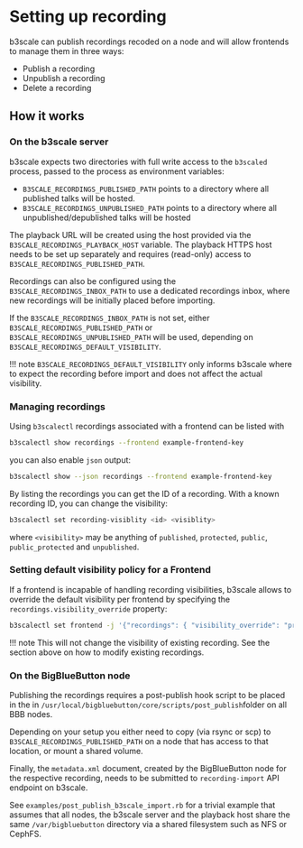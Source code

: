 # Setting up recording

b3scale can publish recordings recoded on a node and will allow frontends to manage them in three ways:

* Publish a recording
* Unpublish a recording
* Delete a recording
## How it works

### On the b3scale server

b3scale expects two directories with full write access to the `b3scaled` process, passed to the process as environment variables:

* `B3SCALE_RECORDINGS_PUBLISHED_PATH` points to a directory where all published talks will be hosted.
* `B3SCALE_RECORDINGS_UNPUBLISHED_PATH` points to a directory where all unpublished/depublished talks will be hosted

The playback URL will be created using the host provided via the `B3SCALE_RECORDINGS_PLAYBACK_HOST` variable. The playback HTTPS host needs to be set up separately and requires (read-only) access to `B3SCALE_RECORDINGS_PUBLISHED_PATH`.

Recordings can also be configured using the `B3SCALE_RECORDINGS_INBOX_PATH`
to use a dedicated recordings inbox, where
new recordings will be initially placed before importing.

If the `B3SCALE_RECORDINGS_INBOX_PATH` is not set, either
`B3SCALE_RECORDINGS_PUBLISHED_PATH` or `B3SCALE_RECORDINGS_UNPUBLISHED_PATH`
will be used, depending on `B3SCALE_RECORDINGS_DEFAULT_VISIBILITY`.

!!! note
    `B3SCALE_RECORDINGS_DEFAULT_VISIBILITY` only informs b3scale
    where to expect the recording before import and does not affect the actual
    visibility.


### Managing recordings

Using `b3scalectl` recordings associated with a frontend can be listed
with

```bash
b3scalectl show recordings --frontend example-frontend-key
```
you can also enable `json` output:

```bash
b3scalectl show --json recordings --frontend example-frontend-key
```

By listing the recordings you can get the ID of a recording.
With a known recording ID, you can change the visibility:

```bash
b3scalectl set recording-visiblity <id> <visiblity>
```

where `<visibility>` may be anything of `published`, `protected`, `public`,
`public_protected` and `unpublished`.

### Setting default visibility policy for a Frontend

If a frontend is incapable of handling recording visibilities, b3scale allows to override
the default visibility per frontend by specifying the `recordings.visibility_override` property:

```bash
b3scalectl set frontend -j '{"recordings": { "visibility_override": "protected" }}' <frontend>
```

!!! note
    This will not change the visibility of existing recording. See the section above on
    how to modify existing recordings.

### On the BigBlueButton node

Publishing the recordings requires a post-publish hook script to be placed in the in `/usr/local/bigbluebutton/core/scripts/post_publish`folder on all BBB nodes.

Depending on your setup you either need to copy (via rsync or scp) to `B3SCALE_RECORDINGS_PUBLISHED_PATH` on a node that has access to that location, or mount a shared volume.

Finally, the `metadata.xml` document, created by the BigBlueButton node for the respective recording, needs to be submitted to `recording-import` API endpoint on b3scale.

See `examples/post_publish_b3scale_import.rb` for a trivial example that assumes that all nodes, the b3scale server and the playback host share the same `/var/bigbluebutton` directory via a shared filesystem such as NFS or CephFS.
